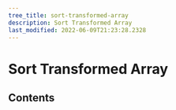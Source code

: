 ```yaml
---
tree_title: sort-transformed-array
description: Sort Transformed Array
last_modified: 2022-06-09T21:23:28.2328
---
```


# Sort Transformed Array

## Contents
